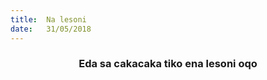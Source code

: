 ```yaml
---
title:  Na lesoni
date:   31/05/2018
---
```


### <center>Eda sa cakacaka tiko ena lesoni oqo</center>
